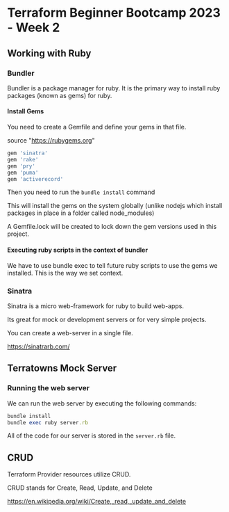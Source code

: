 # Terraform Beginner Bootcamp 2023 - Week 2

## Working with Ruby

### Bundler

Bundler is a package manager for ruby. 
It is the primary way to install ruby packages (known as gems) for ruby.

#### Install Gems

You need to create a Gemfile and define your gems in that file.

source "https://rubygems.org"

```rb
gem 'sinatra'
gem 'rake'
gem 'pry'
gem 'puma'
gem 'activerecord'
```

Then you need to run the `bundle install` command

This will install the gems on the system globally (unlike nodejs which install packages in place in a folder called node_modules)

A Gemfile.lock will be created to lock down the gem versions used in this project.

#### Executing ruby scripts in the context of bundler

We have to use bundle exec to tell future ruby scripts to use the gems we installed. This is the way we set context.

### Sinatra

Sinatra is a micro web-framework for ruby to build web-apps.

Its great for mock or development servers or for very simple projects.

You can create a web-server in a single file.

https://sinatrarb.com/

## Terratowns Mock Server

### Running the web server

We can run the web server by executing the following commands:

```rb
bundle install
bundle exec ruby server.rb
```

All of the code for our server is stored in the `server.rb` file.

## CRUD

Terraform Provider resources utilize CRUD.

CRUD stands for Create, Read, Update, and Delete

https://en.wikipedia.org/wiki/Create,_read,_update_and_delete
